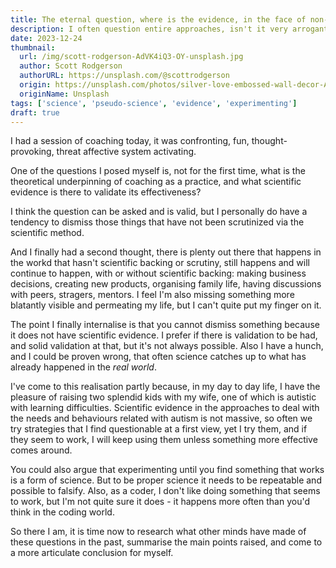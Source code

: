 ```yaml
---
title: The eternal question, where is the evidence, in the face of non-replicable evidence 
description: I often question entire approaches, isn't it very arrogant? 
date: 2023-12-24
thumbnail:
  url: /img/scott-rodgerson-AdVK4iQ3-OY-unsplash.jpg
  author: Scott Rodgerson
  authorURL: https://unsplash.com/@scottrodgerson
  origin: https://unsplash.com/photos/silver-love-embossed-wall-decor-AdVK4iQ3-OY
  originName: Unsplash
tags: ['science', 'pseudo-science', 'evidence', 'experimenting']
draft: true
---
```

I had a session of coaching today, it was confronting, fun, thought-provoking, threat affective system
activating.

One of the questions I posed myself is, not for the first time, what is the theoretical underpinning
of coaching as a practice, and what scientific evidence is there to validate its effectiveness?

I think the question can be asked and is valid, but I personally do have a tendency to dismiss those
things that have not been scrutinized via the scientific method. 

And I finally had a second thought, there is plenty out there that happens in the workd that hasn't
scientific backing or scrutiny, still happens and will continue to happen, with or without scientific 
backing: making business decisions, creating new products, organising family life, having discussions
with peers, stragers, mentors. I feel I'm also missing something more blatantly visible and permeating
my life, but I can't quite put my finger on it.

The point I finally internalise is that you cannot dismiss something because it does not have scientific
evidence. I prefer if there is validation to be had, and solid validation at that, but it's not always
possible. Also I have a hunch, and I could be proven wrong, that often science catches up to what has
already happened in the *real world*.

I've come to this realisation partly because, in my day to day life, I have the pleasure of
raising two splendid kids with my wife, one of which is autistic with learning difficulties.
Scientific evidence in the approaches to deal with the needs and behaviours related with autism is 
not massive, so often we try strategies that I find questionable at a first view, yet I try them, and
if they seem to work, I will keep using them unless something more effective comes around.

You could also argue that experimenting until you find something that works is a form of science. But
to be proper science it needs to be repeatable and possible to falsify. Also, as a coder, I don't like
doing something that seems to work, but I'm not quite sure it does - it happens more often than you'd think in
the coding world.

So there I am, it is time now to research what other minds have made of these questions in the past, summarise
the main points raised, and come to a more articulate conclusion for myself.
